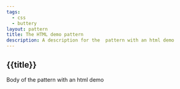 ```yaml
---
tags:
  - css
  - buttery
layout: pattern
title: The HTML demo pattern
description: A description for the  pattern with an html demo
---
```


## {{title}}

Body of the  pattern with an html demo
